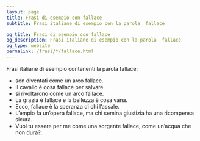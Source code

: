 ```yaml
---
layout: page
title: Frasi di esempio con fallace 
subtitle: Frasi italiane di esempio con la parola  fallace

og_title: Frasi di esempio con fallace 
og_description: Frasi italiane di esempio con la parola  fallace
og_type: website
permalink: /frasi/f/fallace.html
---
```


Frasi italiane di esempio contenenti la parola fallace:


- son diventati come un arco fallace.
- Il cavallo è cosa fallace per salvare.
- si rivoltarono come un arco fallace.
- La grazia è fallace e la bellezza è cosa vana.
- Ecco, fallace è la speranza di chi l’assale.
- L’empio fa un’opera fallace, ma chi semina giustizia ha una ricompensa sicura.
- Vuoi tu essere per me come una sorgente fallace, come un’acqua che non dura?.

